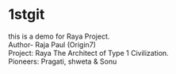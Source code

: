 # 1stgit
this is a demo for Raya Project.
<br>
Author- Raja Paul (Origin7)
<br>
Project: Raya The Architect of Type 1 Civilization. <br>
Pioneers: Pragati, shweta & Sonu
